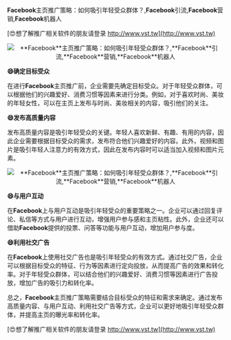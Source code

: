 **Facebook**主页推广策略：如何吸引年轻受众群体？,**Facebook**引流,**Facebook**营销,**Facebook**机器人

[😍想了解推广相关软件的朋友请登录 http://www.vst.tw](http://www.vst.tw)

 <center><img src="https://vst.tw/MP4/tuiguang/png/5.png" alt="**Facebook**主页推广策略：如何吸引年轻受众群体？,**Facebook**引流,**Facebook**营销,**Facebook**机器人"></center>

**😄确定目标受众**

在进行**Facebook**主页推广前，企业需要先确定目标受众。对于年轻受众群体，可以根据他们的兴趣爱好、消费习惯等因素来进行分类。例如，对于喜欢时尚、美妆的年轻女性，可以在主页上发布与时尚、美妆相关的内容，吸引他们的关注。

**😄发布高质量内容**

发布高质量内容是吸引年轻受众的关键。年轻人喜欢新鲜、有趣、有用的内容，因此企业需要根据目标受众的需求，发布符合他们兴趣爱好的内容。此外，视频和图片是吸引年轻人注意力的有效方式，因此在发布内容时可以适当加入视频和图片元素。

 <center><img src="https://vst.tw/MP4/tuiguang/png/8.png" alt="**Facebook**主页推广策略：如何吸引年轻受众群体？,**Facebook**引流,**Facebook**营销,**Facebook**机器人"></center>

**😄与用户互动**

在**Facebook**上与用户互动是吸引年轻受众的重要策略之一。企业可以通过回复评论、私信等方式与用户进行互动，增强用户参与感和主页粘性。此外，企业还可以借助**Facebook**提供的投票、问答等功能与用户互动，增加用户参与度。

**😄利用社交广告**

在**Facebook**上使用社交广告也是吸引年轻受众的有效方式。通过社交广告，企业可以根据目标受众的特征、行为等因素进行定向投放，从而提高广告的效果和转化率。对于年轻受众群体，可以结合他们的兴趣爱好、消费习惯等因素进行广告投放，增加广告的吸引力和转化率。

总之，**Facebook**主页推广策略需要结合目标受众的特征和需求来确定。通过发布高质量内容、与用户互动、利用社交广告等方式，企业可以更好地吸引年轻受众群体，并提高主页的曝光率和转化率。

[😍想了解推广相关软件的朋友请登录 http://www.vst.tw](http://www.vst.tw)



